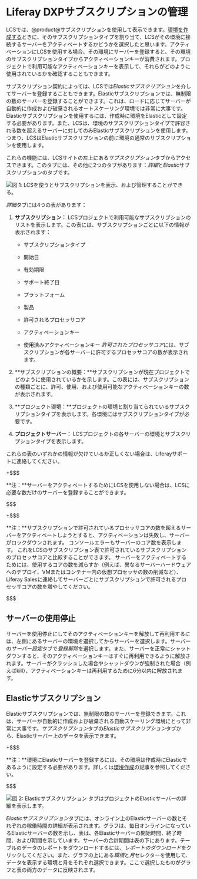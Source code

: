 # Liferay DXPサブスクリプションの管理[](id=managing-liferay-dxp-subscriptions)

LCSでは、@product@サブスクリプションを使用して表示できます。[環境を作成する](/discover/deployment/-/knowledge_base/7-1/managing-lcs-environments#creating-environments)ときに、そのサブスクリプションタイプを割り当て、LCSがその環境に接続するサーバーをアクティべートするかどうかを選択したと思います。アクティベーションにLCSを使用する場合、その環境にサーバーを登録すると、その環境のサブスクリプションタイプからアクティベーションキーが消費されます。プロジェクトで利用可能なアクティベーションキーを表示して、それらがどのように使用されているかを確認することもできます。

サブスクリプション契約によっては、LCSでは*Elasticサブスクリプション*を介してサーバーを登録することもできます。Elasticサブスクリプションでは、無制限の数のサーバーを登録することができます。これは、ロードに応じてサーバーが自動的に作成および破棄されるオートスケーリング環境では非常に大事です。Elasticサブスクリプションを使用するには、作成時に環境をElasticとして設定する必要があります。また、LCSは、環境のサブスクリプションタイプで許容される数を超えるサーバーに対してのみElasticサブスクリプションを使用します。つまり、LCSはElasticサブスクリプションの前に環境の通常のサブスクリプションを使用します。

これらの機能には、LCSサイトの左上にある*サブスクリプション*タブからアクセスできます。このタブには、その他に2つのタブがあります：*詳細*と*Elastic*サブスクリプションのタブです。

![図 1: LCSを使うとサブスクリプションを表示、および管理することができる。](../../../images-dxp/lcs-subscriptions.png)

*詳細*タブには4つの表があります：

1. **サブスクリプション：** LCSプロジェクトで利用可能なサブスクリプションのリストを表示します。この表には、サブスクリプションごとに以下の情報が表示されます：

   - サブスクリプションタイプ

   - 開始日

   - 有効期限

   - サポート終了日

   - プラットフォーム

   - 製品

   - 許可されるプロセッサコア

   - アクティベーションキー

   - 使用済みアクティベーションキー
   *許可されたプロセッサコア*には、サブスクリプションが各サーバーに許可するプロセッサコアの数が表示されます。

2. **サブスクリプションの概要：**サブスクリプションが現在プロジェクトでどのように使用されているかを示します。この表には、サブスクリプションの種類ごとに、許可、使用、および使用可能なアクティベーションキーの数が表示されます。



3. **プロジェクト環境：**プロジェクトの環境と割り当てられているサブスクリプションタイプを表示します。各環境にはサブスクリプションタイプが必要です。



4. **プロジェクトサーバー：** LCSプロジェクトの各サーバーの環境とサブスクリプションタイプを表示します。



これらの表のいずれかの情報が欠けているか正しくない場合は、Liferayサポートに連絡してください。

+$$$

**注：**サーバーをアクティベートするためにLCSを使用しない場合は、LCSに必要な数だけのサーバーを登録することができます。




$$$

+$$$

**注：**サブスクリプションで許可されているプロセッサコアの数を超えるサーバーをアクティベートしようとすると、アクティベーションは失敗し、サーバーがロックダウンされます。 コンソールエラーもサーバーのコア数を表示します。
これをLCSのサブスクリプション表で許可されているサブスクリプションのプロセッサコアと比較することができます。 サーバーをアクティベートするためには、使用するコアの数を減らすか（例えば、異なるサーバーハードウェアへのデプロイ、VMまたはコンテナー内の仮想プロセッサの数の削減など）、Liferay Salesに連絡してサーバーごとにサブスクリプションで許可されるプロセッサコアの数を増やしてください。


$$$

## サーバーの使用停止[](id=decommissioning-servers)

サーバーを使用停止にしてそのアクティベーションキーを解放して再利用するには、左側にあるサーバーの環境を選択してからサーバーを選択します。サーバーの*サーバー設定*タブで*登録解除*を選択します。また、サーバーを正常にシャットダウンすると、そのアクティベーションキーはすぐに再利用できるように解放されます。サーバーがクラッシュした場合やシャットダウンが強制された場合（例えばkill）、アクティベーションキーは再利用するために6分以内に解放されます。

## Elasticサブスクリプション[](id=elastic-subscriptions)

Elasticサブスクリプションでは、無制限の数のサーバーを登録できます。これは、サーバーが自動的に作成および破棄される自動スケーリング環境にとって非常に大事です。*サブスクリプション*タブの*Elasticサブスクリプション*タブから、Elasticサーバー上のデータを表示できます。



+$$$

**注：**環境にElasticサーバーを登録するには、その環境は作成時にElasticであるように設定する必要があります。詳しくは[環境作成](/discover/deployment/-/knowledge_base/7-1/managing-lcs-environments#creating-environments)の記事を参照してください。

$$$

![図 2:  *Elasticサブスクリプション* タブはプロジェクトのElasticサーバーの詳細を表示します。](../../../images-dxp/lcs-elastic-subscriptions.png) 

*Elasticサブスクリプション*タブには、オンライン上のElasticサーバーの数とそれぞれの稼働時間の詳細が表示されます。グラフは、毎日オンラインになっているElasticサーバーの数を示し、表は、各Elasticサーバーの開始時間、終了時間、および期間を示しています。サーバーの合計期間は表の下にあります。テーブルのデータのレポートをダウンロードするには、*レポートのダウンロード*をクリックしてください。また、グラフの上にある*環境*と*月*セレクターを使用して、 データを表示する環境と月をそれぞれ選択できます。ここで選択したものがグラフと表の両方のデータに反映されます。
